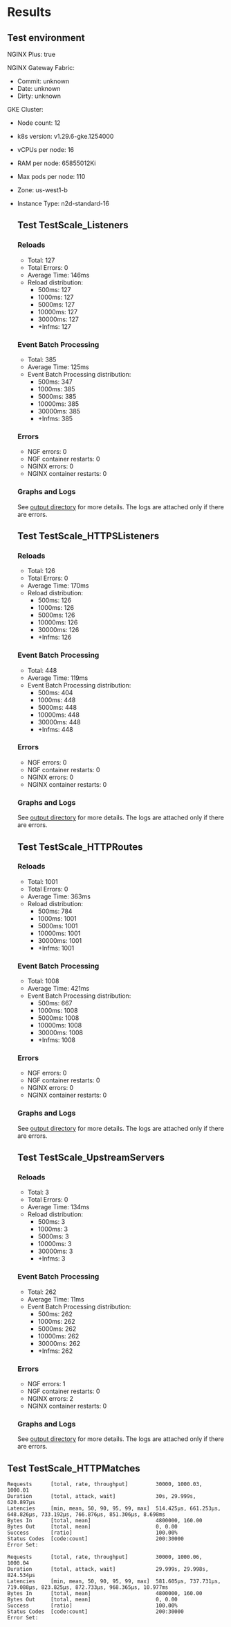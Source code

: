 # Results

## Test environment

NGINX Plus: true

 NGINX Gateway Fabric:

- Commit: unknown
- Date: unknown
- Dirty: unknown

GKE Cluster:

- Node count: 12
- k8s version: v1.29.6-gke.1254000
- vCPUs per node: 16
- RAM per node: 65855012Ki
- Max pods per node: 110
- Zone: us-west1-b
- Instance Type: n2d-standard-16

	## Test TestScale_Listeners

	### Reloads

	- Total: 127
	- Total Errors: 0
	- Average Time: 146ms
	- Reload distribution:
		- 500ms: 127
		- 1000ms: 127
		- 5000ms: 127
		- 10000ms: 127
		- 30000ms: 127
		- +Infms: 127

	### Event Batch Processing

	- Total: 385
	- Average Time: 125ms
	- Event Batch Processing distribution:
		- 500ms: 347
		- 1000ms: 385
		- 5000ms: 385
		- 10000ms: 385
		- 30000ms: 385
		- +Infms: 385

	### Errors

	- NGF errors: 0
	- NGF container restarts: 0
	- NGINX errors: 0
	- NGINX container restarts: 0

	### Graphs and Logs

	See [output directory](./TestScale_Listeners) for more details.
	The logs are attached only if there are errors.
	
	## Test TestScale_HTTPSListeners

	### Reloads

	- Total: 126
	- Total Errors: 0
	- Average Time: 170ms
	- Reload distribution:
		- 500ms: 126
		- 1000ms: 126
		- 5000ms: 126
		- 10000ms: 126
		- 30000ms: 126
		- +Infms: 126

	### Event Batch Processing

	- Total: 448
	- Average Time: 119ms
	- Event Batch Processing distribution:
		- 500ms: 404
		- 1000ms: 448
		- 5000ms: 448
		- 10000ms: 448
		- 30000ms: 448
		- +Infms: 448

	### Errors

	- NGF errors: 0
	- NGF container restarts: 0
	- NGINX errors: 0
	- NGINX container restarts: 0

	### Graphs and Logs

	See [output directory](./TestScale_HTTPSListeners) for more details.
	The logs are attached only if there are errors.
	
	## Test TestScale_HTTPRoutes

	### Reloads

	- Total: 1001
	- Total Errors: 0
	- Average Time: 363ms
	- Reload distribution:
		- 500ms: 784
		- 1000ms: 1001
		- 5000ms: 1001
		- 10000ms: 1001
		- 30000ms: 1001
		- +Infms: 1001

	### Event Batch Processing

	- Total: 1008
	- Average Time: 421ms
	- Event Batch Processing distribution:
		- 500ms: 667
		- 1000ms: 1008
		- 5000ms: 1008
		- 10000ms: 1008
		- 30000ms: 1008
		- +Infms: 1008

	### Errors

	- NGF errors: 0
	- NGF container restarts: 0
	- NGINX errors: 0
	- NGINX container restarts: 0

	### Graphs and Logs

	See [output directory](./TestScale_HTTPRoutes) for more details.
	The logs are attached only if there are errors.
	
	## Test TestScale_UpstreamServers

	### Reloads

	- Total: 3
	- Total Errors: 0
	- Average Time: 134ms
	- Reload distribution:
		- 500ms: 3
		- 1000ms: 3
		- 5000ms: 3
		- 10000ms: 3
		- 30000ms: 3
		- +Infms: 3

	### Event Batch Processing

	- Total: 262
	- Average Time: 11ms
	- Event Batch Processing distribution:
		- 500ms: 262
		- 1000ms: 262
		- 5000ms: 262
		- 10000ms: 262
		- 30000ms: 262
		- +Infms: 262

	### Errors

	- NGF errors: 1
	- NGF container restarts: 0
	- NGINX errors: 2
	- NGINX container restarts: 0

	### Graphs and Logs

	See [output directory](./TestScale_UpstreamServers) for more details.
	The logs are attached only if there are errors.
	
## Test TestScale_HTTPMatches

```text
Requests      [total, rate, throughput]         30000, 1000.03, 1000.01
Duration      [total, attack, wait]             30s, 29.999s, 620.897µs
Latencies     [min, mean, 50, 90, 95, 99, max]  514.425µs, 661.253µs, 648.826µs, 733.192µs, 766.876µs, 851.306µs, 8.698ms
Bytes In      [total, mean]                     4800000, 160.00
Bytes Out     [total, mean]                     0, 0.00
Success       [ratio]                           100.00%
Status Codes  [code:count]                      200:30000  
Error Set:
```
```text
Requests      [total, rate, throughput]         30000, 1000.06, 1000.04
Duration      [total, attack, wait]             29.999s, 29.998s, 824.534µs
Latencies     [min, mean, 50, 90, 95, 99, max]  581.605µs, 737.731µs, 719.088µs, 823.825µs, 872.733µs, 968.365µs, 10.977ms
Bytes In      [total, mean]                     4800000, 160.00
Bytes Out     [total, mean]                     0, 0.00
Success       [ratio]                           100.00%
Status Codes  [code:count]                      200:30000  
Error Set:
```
